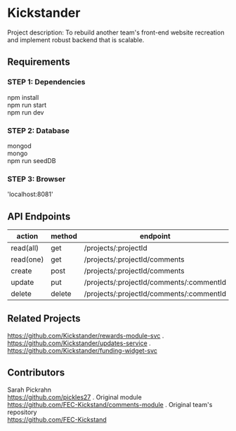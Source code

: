 # Kickstander
Project description: To rebuild another team's front-end website recreation and implement robust backend that is scalable.

## Requirements
### STEP 1: Dependencies
npm install\
npm run start\
npm run dev

### STEP 2: Database
mongod\
mongo\
npm run seedDB

### STEP 3: Browser
'localhost:8081'

## API Endpoints
| action    | method | endpoint                                 |
|-----------|--------|------------------------------------------|
| read(all) | get    | /projects/:projectId                     |
| read(one) | get    | /projects/:projectId/comments            |
| create    | post   | /projects/:projectId/comments            |
| update    | put    | /projects/:projectId/comments/:commentId |
| delete    | delete | /projects/:projectId/comments/:commentId |

## Related Projects
https://github.com/Kickstander/rewards-module-svc . 
https://github.com/Kickstander/updates-service . 
https://github.com/Kickstander/funding-widget-svc

## Contributors
Sarah Pickrahn\
https://github.com/pickles27 . 
Original module\
https://github.com/FEC-Kickstand/comments-module . 
Original team's repository\
https://github.com/FEC-Kickstand
